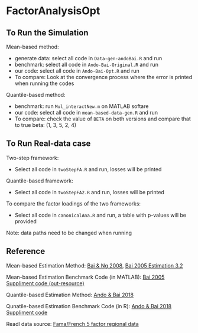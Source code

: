 # FactorAnalysisOpt

## To Run the Simulation
Mean-based method:
- generate data: select all code in `Data-gen-andoBai.R` and run
- benchmark: select all code in `Ando-Bai-Original.R` and run
- our code: select all code in `Ando-Bai-Opt.R` and run
- To compare: Look at the convergence process where the error is printed when running the codes

Quantile-based method:
- benchmark: run `Mul_interactNew.m` on MATLAB softare
- our code: select all code in `mean-based-data-gen.R` and run
- To compare: check the value of `BETA` on both versions and compare that to true beta: (1, 3, 5, 2, 4)

## To Run Real-data case
Two-step framework:
- Select all code in `twoStepFA.R` and run, losses will be printed

Quantile-based framework:
- Select all code in `twoStepFA2.R` and run, losses will be printed

To compare the factor loadings of the two frameworks:
- Select all code in `canonicalAna.R` and run, a table with p-values will be provided

Note: data paths need to be changed when running

## Reference
Mean-based Estimation Method: [Bai & Ng 2008](http://www.columbia.edu/~sn2294/pub/eco-002.pdf), [Bai 2005 Estimation 3.2](https://citeseerx.ist.psu.edu/viewdoc/download?doi=10.1.1.115.5857&rep=rep1&type=pdf)

Mean-based Estimation Benchmark Code (in MATLAB): [Bai 2005 Suppliment code (out-resource)](https://ideas.repec.org/c/boc/bocode/m430011.html)

Quantile-based Estimation Method: [Ando & Bai 2018](https://par.nsf.gov/servlets/purl/10163503)

Qunatile-based Estimation Benchmark Code (in R): [Ando & Bai 2018 Suppliment code](https://www.tandfonline.com/doi/suppl/10.1080/01621459.2018.1543598)

Readl data source: [Fama/French 5 factor regional data](https://mba.tuck.dartmouth.edu/pages/faculty/ken.french/data_library.html)
